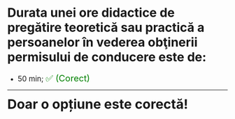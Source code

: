 # Durata unei ore didactice de pregătire teoretică sau practică a persoanelor în vederea obţinerii permisului de conducere este de:

- <span style="font-size: larger;">50 min; <span style="color: green; font-size: larger;">✅ (Corect)</span></span>

---

<span style="font-size: 30px; font-weight: bold;">**Doar o opțiune este corectă!**</span>